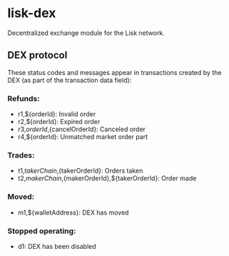 # lisk-dex
Decentralized exchange module for the Lisk network.

## DEX protocol

These status codes and messages appear in transactions created by the DEX (as part of the transaction data field):

### Refunds:

- r1,${orderId}: Invalid order
- r2,${orderId}: Expired order
- r3,${orderId},${cancelOrderId}: Canceled order
- r4,${orderId}: Unmatched market order part

### Trades:

- t1,${takerChain},${takerOrderId}: Orders taken
- t2,${makerChain},${makerOrderId},${takerOrderId}: Order made

### Moved:

- m1,${walletAddress}: DEX has moved

### Stopped operating:

- d1: DEX has been disabled
